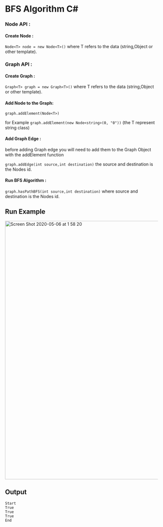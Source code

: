 # BFS Algorithm C#

### Node API :
   #### Create Node : 
 
 ```Node<T> node = new Node<T>()``` 
 where T refers to the data (string,Object or other template). 
 
 
### Graph API : 
#### Create Graph : 
 
 ```Graph<T> graph = new Graph<T>()``` 
 where T refers to the data (string,Object or other template).
  
#### Add Node to the Graph:
 
 ```graph.addElement(Node<T>)```
 
 for Example ```graph.addElement(new Node<string>(0, "0"))``` (the T represent string class)
 
#### Add Graph Edge :
 
 before adding Graph edge you will need to add them to the Graph Object with the  addElement function
   
 ```graph.addEdge(int source,int destination)``` the source and destination is the Nodes id.
 
#### Run BFS Algorithm :
 
 ```graph.hasPathBFS(int source,int destination)``` where source and destination is the Nodes id.
 
## Run Example
<img width="850" alt="Screen Shot 2020-05-06 at 1 58 20" src="https://user-images.githubusercontent.com/44754325/81124019-15382700-8f3d-11ea-93a9-1f9fc715db78.png">

## Output
```
Start
True
True
True
End
```
 
